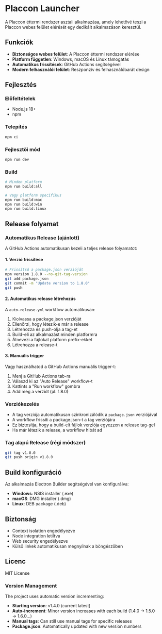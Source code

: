 # Placcon Launcher

A Placcon éttermi rendszer asztali alkalmazása, amely lehetővé teszi a Placcon webes felület elérését egy dedikált alkalmazáson keresztül.

## Funkciók

- **Biztonságos webes felület**: A Placcon éttermi rendszer elérése
- **Platform független**: Windows, macOS és Linux támogatás
- **Automatikus frissítések**: GitHub Actions segítségével
- **Modern felhasználói felület**: Reszponzív és felhasználóbarát design

## Fejlesztés

### Előfeltételek

- Node.js 18+
- npm

### Telepítés

```bash
npm ci
```

### Fejlesztői mód

```bash
npm run dev
```

### Build

```bash
# Minden platform
npm run build:all

# Vagy platform specifikus
npm run build:mac
npm run build:win
npm run build:linux
```

## Release folyamat

### Automatikus Release (ajánlott)
A GitHub Actions automatikusan kezeli a teljes release folyamatot:

#### 1. Verzió frissítése
```bash
# Frissítsd a package.json verzióját
npm version 1.8.0 --no-git-tag-version
git add package.json
git commit -m "Update version to 1.8.0"
git push
```

#### 2. Automatikus release létrehozás
A `auto-release.yml` workflow automatikusan:
1. Kiolvassa a package.json verzióját
2. Ellenőrzi, hogy létezik-e már a release
3. Létrehozza és push-olja a tag-et
4. Build-eli az alkalmazást minden platformra
5. Átnevezi a fájlokat platform prefix-ekkel
6. Létrehozza a release-t

#### 3. Manuális trigger
Vagy használhatod a GitHub Actions manuális trigger-t:
1. Menj a GitHub Actions tab-ra
2. Válaszd ki az "Auto Release" workflow-t
3. Kattints a "Run workflow" gombra
4. Add meg a verziót (pl. 1.8.0)

### Verziókezelés
- A tag verziója automatikusan szinkronizálódik a `package.json` verziójával
- A workflow frissíti a package.json-t a tag verziójára
- Ez biztosítja, hogy a build-elt fájlok verziója egyezzen a release tag-gel
- Ha már létezik a release, a workflow hibát ad

### Tag alapú Release (régi módszer)
```bash
git tag v1.8.0
git push origin v1.8.0
```

## Build konfiguráció

Az alkalmazás Electron Builder segítségével van konfigurálva:

- **Windows**: NSIS installer (.exe)
- **macOS**: DMG installer (.dmg)  
- **Linux**: DEB package (.deb)

## Biztonság

- Context isolation engedélyezve
- Node integration letiltva
- Web security engedélyezve
- Külső linkek automatikusan megnyílnak a böngészőben

## Licenc

MIT License 

### Version Management

The project uses automatic version incrementing:
- **Starting version**: v1.4.0 (current latest)
- **Auto-increment**: Minor version increases with each build (1.4.0 → 1.5.0 → 1.6.0...)
- **Manual tags**: Can still use manual tags for specific releases
- **Package.json**: Automatically updated with new version numbers 